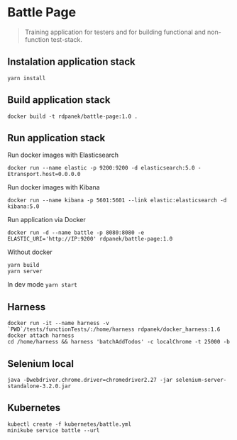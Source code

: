 # Battle Page
> Training application for testers and for building functional and non-function test-stack.

## Instalation application stack
`yarn install`


## Build application stack
```
docker build -t rdpanek/battle-page:1.0 .
```


## Run application stack
Run docker images with Elasticsearch
```
docker run --name elastic -p 9200:9200 -d elasticsearch:5.0 -Etransport.host=0.0.0.0
```
Run docker images with Kibana
```
docker run --name kibana -p 5601:5601 --link elastic:elasticsearch -d kibana:5.0
```
Run application via Docker
```
docker run -d --name battle -p 8080:8080 -e ELASTIC_URI='http://IP:9200' rdpanek/battle-page:1.0
```

Without docker
```
yarn build
yarn server
```

In dev mode `yarn start`

## Harness
```
docker run -it --name harness -v `PWD`/tests/functionTests/:/home/harness rdpanek/docker_harness:1.6
docker attach harness
cd /home/harness && harness 'batchAddTodos' -c localChrome -t 25000 -b
```

## Selenium local
```
java -Dwebdriver.chrome.driver=chromedriver2.27 -jar selenium-server-standalone-3.2.0.jar
```

## Kubernetes
```
kubectl create -f kubernetes/battle.yml
minikube service battle --url
```
